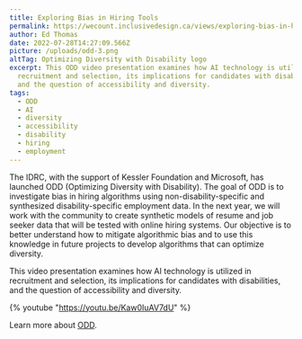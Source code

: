```yaml
---
title: Exploring Bias in Hiring Tools
permalink: https://wecount.inclusivedesign.ca/views/exploring-bias-in-hiring-tools
author: Ed Thomas
date: 2022-07-28T14:27:09.566Z
picture: /uploads/odd-3.png
altTag: Optimizing Diversity with Disability logo
excerpt: This ODD video presentation examines how AI technology is utilized in
  recruitment and selection, its implications for candidates with disabilities,
  and the question of accessibility and diversity.
tags:
  - ODD
  - AI
  - diversity
  - accessibility
  - disability
  - hiring
  - employment
---
```

The IDRC, with the support of Kessler Foundation and Microsoft, has launched ODD (Optimizing Diversity with Disability). The goal of ODD is to investigate bias in hiring algorithms using non-disability-specific and synthesized disability-specific employment data. In the next year, we will work with the community to create synthetic models of resume and job seeker data that will be tested with online hiring systems. Our objective is to better understand how to mitigate algorithmic bias and to use this knowledge in future projects to develop algorithms that can optimize diversity. 

This video presentation examines how AI technology is utilized in recruitment and selection, its implications for candidates with disabilities, and the question of accessibility and diversity. 

{% youtube "https://youtu.be/Kaw0IuAV7dU" %}

Learn more about [ODD](https://idrc.ocadu.ca/odd/).[](https://www.youtube.com/redirect?event=video_description&redir_token=QUFFLUhqazdscEY3ak4xaDNlQ0Z0NkZFMzJqUmdGOGFBZ3xBQ3Jtc0ttdkNmTEJSbDFpb2ozZGdjcFUxdlVSUWZrOWRkbzlZYmR6RUlvRjFhenNIOVQ5NnF5U0dPSV8yNzJkbDQ0MTZmSXd1OHN6aDhvNDZEQUlGdEtiNktsMnM2aHVCYlY5aGp6SnpRZzBoODRJVFY1NFBhSQ&q=https%3A%2F%2Fidrc.ocadu.ca%2Fodd%2F&v=Kaw0IuAV7dU)